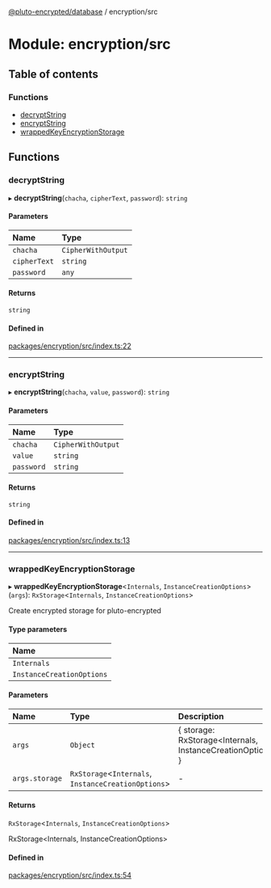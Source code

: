 [@pluto-encrypted/database](../README.md) / encryption/src

# Module: encryption/src

## Table of contents

### Functions

- [decryptString](encryption_src.md#decryptstring)
- [encryptString](encryption_src.md#encryptstring)
- [wrappedKeyEncryptionStorage](encryption_src.md#wrappedkeyencryptionstorage)

## Functions

### decryptString

▸ **decryptString**(`chacha`, `cipherText`, `password`): `string`

#### Parameters

| Name | Type |
| :------ | :------ |
| `chacha` | `CipherWithOutput` |
| `cipherText` | `string` |
| `password` | `any` |

#### Returns

`string`

#### Defined in

[packages/encryption/src/index.ts:22](https://github.com/elribonazo/pluto-encrypted/blob/1443488/packages/encryption/src/index.ts#L22)

___

### encryptString

▸ **encryptString**(`chacha`, `value`, `password`): `string`

#### Parameters

| Name | Type |
| :------ | :------ |
| `chacha` | `CipherWithOutput` |
| `value` | `string` |
| `password` | `string` |

#### Returns

`string`

#### Defined in

[packages/encryption/src/index.ts:13](https://github.com/elribonazo/pluto-encrypted/blob/1443488/packages/encryption/src/index.ts#L13)

___

### wrappedKeyEncryptionStorage

▸ **wrappedKeyEncryptionStorage**\<`Internals`, `InstanceCreationOptions`\>(`args`): `RxStorage`\<`Internals`, `InstanceCreationOptions`\>

Create encrypted storage for pluto-encrypted

#### Type parameters

| Name |
| :------ |
| `Internals` |
| `InstanceCreationOptions` |

#### Parameters

| Name | Type | Description |
| :------ | :------ | :------ |
| `args` | `Object` | { storage: RxStorage<Internals, InstanceCreationOptions>; } |
| `args.storage` | `RxStorage`\<`Internals`, `InstanceCreationOptions`\> | - |

#### Returns

`RxStorage`\<`Internals`, `InstanceCreationOptions`\>

RxStorage<Internals, InstanceCreationOptions>

#### Defined in

[packages/encryption/src/index.ts:54](https://github.com/elribonazo/pluto-encrypted/blob/1443488/packages/encryption/src/index.ts#L54)
